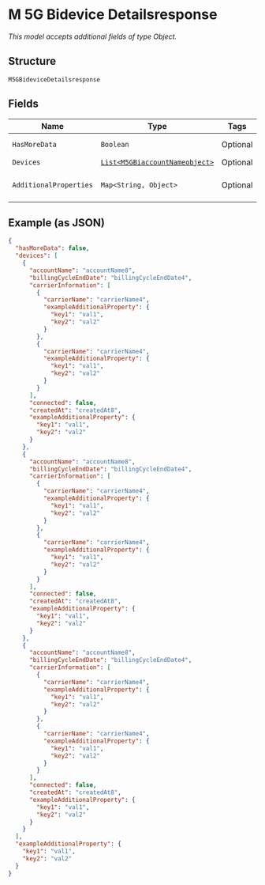 
# M 5G Bidevice Detailsresponse

*This model accepts additional fields of type Object.*

## Structure

`M5GBideviceDetailsresponse`

## Fields

| Name | Type | Tags | Description | Getter | Setter |
|  --- | --- | --- | --- | --- | --- |
| `HasMoreData` | `Boolean` | Optional | - | Boolean getHasMoreData() | setHasMoreData(Boolean hasMoreData) |
| `Devices` | [`List<M5GBiaccountNameobject>`](../../doc/models/m-5g-biaccount-nameobject.md) | Optional | - | List<M5GBiaccountNameobject> getDevices() | setDevices(List<M5GBiaccountNameobject> devices) |
| `AdditionalProperties` | `Map<String, Object>` | Optional | - | Object getAdditionalProperty(String key) | additionalProperty(String key, Object value) |

## Example (as JSON)

```json
{
  "hasMoreData": false,
  "devices": [
    {
      "accountName": "accountName8",
      "billingCycleEndDate": "billingCycleEndDate4",
      "carrierInformation": [
        {
          "carrierName": "carrierName4",
          "exampleAdditionalProperty": {
            "key1": "val1",
            "key2": "val2"
          }
        },
        {
          "carrierName": "carrierName4",
          "exampleAdditionalProperty": {
            "key1": "val1",
            "key2": "val2"
          }
        }
      ],
      "connected": false,
      "createdAt": "createdAt8",
      "exampleAdditionalProperty": {
        "key1": "val1",
        "key2": "val2"
      }
    },
    {
      "accountName": "accountName8",
      "billingCycleEndDate": "billingCycleEndDate4",
      "carrierInformation": [
        {
          "carrierName": "carrierName4",
          "exampleAdditionalProperty": {
            "key1": "val1",
            "key2": "val2"
          }
        },
        {
          "carrierName": "carrierName4",
          "exampleAdditionalProperty": {
            "key1": "val1",
            "key2": "val2"
          }
        }
      ],
      "connected": false,
      "createdAt": "createdAt8",
      "exampleAdditionalProperty": {
        "key1": "val1",
        "key2": "val2"
      }
    },
    {
      "accountName": "accountName8",
      "billingCycleEndDate": "billingCycleEndDate4",
      "carrierInformation": [
        {
          "carrierName": "carrierName4",
          "exampleAdditionalProperty": {
            "key1": "val1",
            "key2": "val2"
          }
        },
        {
          "carrierName": "carrierName4",
          "exampleAdditionalProperty": {
            "key1": "val1",
            "key2": "val2"
          }
        }
      ],
      "connected": false,
      "createdAt": "createdAt8",
      "exampleAdditionalProperty": {
        "key1": "val1",
        "key2": "val2"
      }
    }
  ],
  "exampleAdditionalProperty": {
    "key1": "val1",
    "key2": "val2"
  }
}
```

